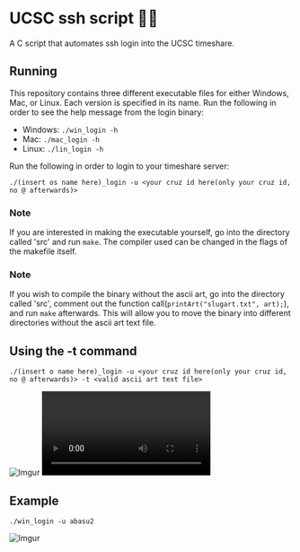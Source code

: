 # UCSC ssh script 🍌🐌
  A C script that automates ssh login into the UCSC timeshare.

## Running
  This repository contains three different executable files for either Windows, Mac, or Linux. Each version is specified in its name.
  Run the following in order to see the help message from the login binary:

  - Windows: `./win_login -h`
  - Mac: `./mac_login -h`
  - Linux: `./lin_login -h`

  Run the following in order to login to your timeshare server:
  ```
  ./(insert os name here)_login -u <your cruz id here(only your cruz id, no @ afterwards)>
  ```
  
  ### Note
  If you are interested in making the executable yourself, go into the directory called 'src' and run `make`. The compiler used can be changed in the flags of the makefile itself. 
  
  ### Note
  If you wish to compile the binary without the ascii art, go into the directory called 'src', comment out the function call(`printArt("slugart.txt", art);`), and   run
  `make` afterwards. This will allow you to move the binary into different directories without the ascii art text file.  
## Using the -t command
```
./(insert o name here)_login -u <your cruz id here(only your cruz id, no @ afterwards)> -t <valid ascii art text file>
```
![Imgur](https://imgur.com/0oM6xdo.gif)
![Imgur](https://imgur.com/MvYAunh.mp4)
## Example
  ```
  ./win_login -u abasu2
  ```
![Imgur](https://i.imgur.com/0x3cmC9.gif)
